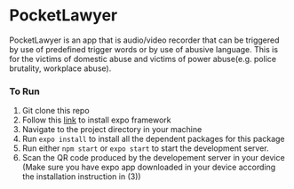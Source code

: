 # PocketLawyer

PocketLawyer is an app that is audio/video recorder that can be triggered by use of predefined trigger words or by use of abusive language.
This is for the victims of domestic abuse and victims of power abuse(e.g. police brutality, workplace abuse).

### To Run

1. Git clone this repo
2. Follow this [link](https://docs.expo.io/get-started/installation/) to install expo framework
3. Navigate to the project directory in your machine
4. Run `expo install` to install all the dependent packages for this package
5. Run either `npm start` or `expo start` to start the development server.
6. Scan the QR code produced by the developement server in your device
   (Make sure you have expo app downloaded in your device according the installation instruction in (3))
